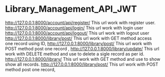 # Library_Management_API_JWT

http://127.0.0.1:8000/account/api/register/ This url work with register user. 
http://127.0.0.1:8000/account/api/login/ This url work with login user
http://127.0.0.1:8000/account/api/logout/ This url work with logout user
http://127.0.0.1:8000/library/post/ This url work with GET method access one record using ID,
http://127.0.0.1:8000/library/post/ This url work with POST method post one record ,
http://127.0.0.1:8000/library/update/ This url work with DELETE method and use to delete a sigle record as per id. 
http://127.0.0.1:8000/library/ This url work with GET method and use to show show all records. 
http://127.0.0.1:8000/library/post/ This url work with POST method post one record,
